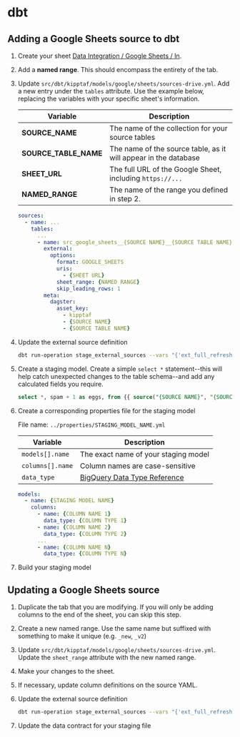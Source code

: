 # dbt

## Adding a Google Sheets source to dbt

1. Create your sheet
   [Data Integration / Google Sheets / In](https://drive.google.com/drive/folders/18acMCDHzrU_yTFSFd46f7b7iGadIzWmr).

2. Add a **named range**. This should encompass the entirety of the tab.

3. Update `src/dbt/kipptaf/models/google/sheets/sources-drive.yml`. Add a new
   entry under the `tables` attribute. Use the example below, replacing the
   variables with your specific sheet's information.

   | Variable              | Description                                                     |
   | --------------------- | --------------------------------------------------------------- |
   | **SOURCE_NAME**       | The name of the collection for your source tables               |
   | **SOURCE_TABLE_NAME** | The name of the source table, as it will appear in the database |
   | **SHEET_URL**         | The full URL of the Google Sheet, including `https://...`       |
   | **NAMED_RANGE**       | The name of the range you defined in step 2.                    |

   ```yaml
   sources:
     - name: ...
       tables:
         ...
         - name: src_google_sheets__{SOURCE NAME}__{SOURCE TABLE NAME}
           external:
             options:
               format: GOOGLE_SHEETS
               uris:
                 - {SHEET URL}
               sheet_range: {NAMED RANGE}
               skip_leading_rows: 1
           meta:
             dagster:
               asset_key:
                 - kipptaf
                 - {SOURCE NAME}
                 - {SOURCE TABLE NAME}
   ```

4. Update the external source definition

   ```sh
   dbt run-operation stage_external_sources --vars "{'ext_full_refresh': 'true'}" --args "select: [model name(s)]"
   ```

5. Create a staging model. Create a simple `select *` statement--this will help
   catch unexpected changes to the table schema--and add any calculated fields
   you require.

   ```sql
   select *, spam + 1 as eggs, from {{ source("{SOURCE NAME}", "{SOURCE TABLE NAME}") }}
   ```

6. Create a corresponding properties file for the staging model

   File name: `../properties/STAGING_MODEL_NAME.yml`

   | Variable         | Description                                                                                              |
   | ---------------- | -------------------------------------------------------------------------------------------------------- |
   | `models[].name`  | The exact name of your staging model                                                                     |
   | `columns[].name` | Column names are case-sensitive                                                                          |
   | `data_type`      | [BigQuery Data Type Reference](https://cloud.google.com/bigquery/docs/reference/standard-sql/data-types) |

   ```yaml
   models:
     - name: {STAGING MODEL NAME}
       columns:
         - name: {COLUMN NAME 1}
           data_type: {COLUMN TYPE 1}
         - name: {COLUMN NAME 2}
           data_type: {COLUMN TYPE 2}
         ...
         - name: {COLUMN NAME N}
           data_type: {COLUMN TYPE N}
   ```

7. Build your staging model

## Updating a Google Sheets source

1. Duplicate the tab that you are modifying. If you will only be adding columns
   to the end of the sheet, you can skip this step.

2. Create a new named range. Use the same name but suffixed with something to
   make it unique (e.g. `_new`, `_v2`)

3. Update `src/dbt/kipptaf/models/google/sheets/sources-drive.yml`. Update the
   `sheet_range` attribute with the new named range.

4. Make your changes to the sheet.

5. If necessary, update column definitions on the source YAML.

6. Update the external source definition

   ```sh
   dbt run-operation stage_external_sources --vars "{'ext_full_refresh': 'true'}" --args "select: [model name(s)]"
   ```

7. Update the data contract for your staging file

